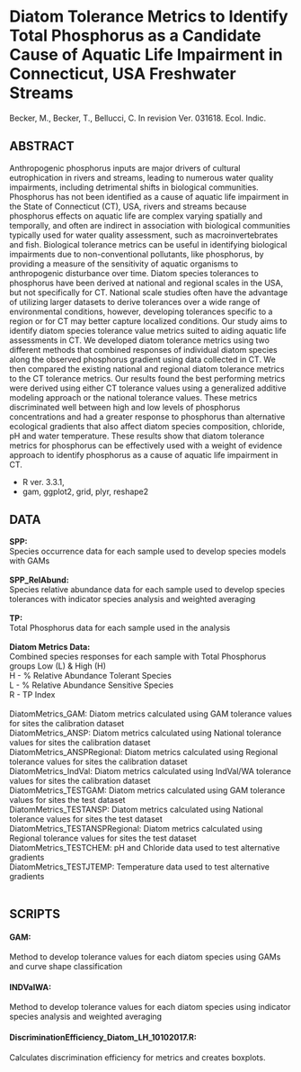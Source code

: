 # Diatom Tolerance Metrics to Identify Total Phosphorus as a Candidate Cause of Aquatic Life Impairment in Connecticut, USA Freshwater Streams

Becker, M., Becker, T., Bellucci, C. In revision Ver. 031618. Ecol. Indic. <br>

## ABSTRACT
Anthropogenic phosphorus inputs are major drivers of cultural eutrophication in rivers and streams, leading to numerous water quality impairments, including detrimental shifts in biological communities.  Phosphorus has not been identified as a cause of aquatic life impairment in the State of Connecticut (CT), USA, rivers and streams because phosphorus effects on aquatic life are complex varying spatially and temporally, and often are indirect in association with biological communities typically used for water quality assessment, such as macroinvertebrates and fish.  Biological tolerance metrics can be useful in identifying biological impairments due to non-conventional pollutants, like phosphorus, by providing a measure of the sensitivity of aquatic organisms to anthropogenic disturbance over time.  Diatom species tolerances to phosphorus have been derived at national and regional scales in the USA, but not specifically for CT.  National scale studies often have the advantage of utilizing larger datasets to derive tolerances over a wide range of environmental conditions, however, developing tolerances specific to a region or for CT may better capture localized conditions.  Our study aims to identify diatom species tolerance value metrics suited to aiding aquatic life assessments in CT.  We developed diatom tolerance metrics using two different methods that combined responses of individual diatom species along the observed phosphorus gradient using data collected in CT.  We then compared the existing national and regional diatom tolerance metrics to the CT tolerance metrics.  Our results found the best performing metrics were derived using either CT tolerance values using a generalized additive modeling approach or the national tolerance values.  These metrics discriminated well between high and low levels of phosphorus concentrations and had a greater response to phosphorus than alternative ecological gradients that also affect diatom species composition, chloride, pH and water temperature.  These results show that diatom tolerance metrics for phosphorus can be effectively used with a weight of evidence approach to identify phosphorus as a cause of aquatic life impairment in CT.  

* R ver. 3.3.1, 
* gam, ggplot2, grid, plyr, reshape2

## DATA

**SPP:** <br>
Species occurrence data for each sample used to develop species models with GAMs <br> <br>
**SPP_RelAbund:**<br>
Species relative abundance data for each sample used to develop species tolerances with indicator species analysis and weighted averaging<br> <br>
**TP:** <br>
Total Phosphorus data for each sample used in the analysis <br> <br>
**Diatom Metrics Data:** <br>
Combined species responses for each sample with Total Phosphorus groups Low (L) & High (H) <br>
H - % Relative Abundance Tolerant Species <br>
L - % Relative Abundance Sensitive Species <br>
R - TP Index<br> <br>
DiatomMetrics_GAM: Diatom metrics calculated using GAM tolerance values for sites the calibration dataset<br>
DiatomMetrics_ANSP: Diatom metrics calculated using National tolerance values for sites the calibration dataset<br>
DiatomMetrics_ANSPRegional:  Diatom metrics calculated using Regional tolerance values for sites the calibration dataset<br>
DiatomMetrics_IndVal:  Diatom metrics calculated using IndVal/WA tolerance values for sites the calibration dataset<br>
DiatomMetrics_TESTGAM:  Diatom metrics calculated using GAM tolerance values for sites the test dataset<br>
DiatomMetrics_TESTANSP: Diatom metrics calculated using National tolerance values for sites the test dataset<br>
DiatomMetrics_TESTANSPRegional: Diatom metrics calculated using Regional tolerance values for sites the test dataset<br>
DiatomMetrics_TESTCHEM:  pH and Chloride data used to test alternative gradients<br>
DiatomMetrics_TESTJTEMP:  Temperature data used to test alternative gradients<br> <br>

## SCRIPTS

#### GAM: <br> 
Method to develop tolerance values for each diatom species using GAMs and curve shape classification
#### INDValWA:<br>
Method to develop tolerance values for each diatom species using indicator species analysis and weighted averaging
#### DiscriminationEfficiency_Diatom_LH_10102017.R:<br>
Calculates discrimination efficiency for metrics and creates boxplots.<br><br>
